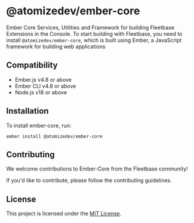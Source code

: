 # @atomizedev/ember-core

Ember Core Services, Utilities and Framework for building Fleetbase Extensions in the Console. To start building with Fleetbase, you need to install `@atomizedev/ember-core`, which is built using Ember, a JavaScript framework for building web applications

## Compatibility

* Ember.js v4.8 or above
* Ember CLI v4.8 or above
* Node.js v18 or above

## Installation

To install ember-core, run:

`ember install @atomizedev/ember-core`

## Contributing

We welcome contributions to Ember-Core from the Fleetbase community!

If you'd like to contribute, please follow the contributing guidelines.

## License

This project is licensed under the [MIT License](LICENSE.md).
